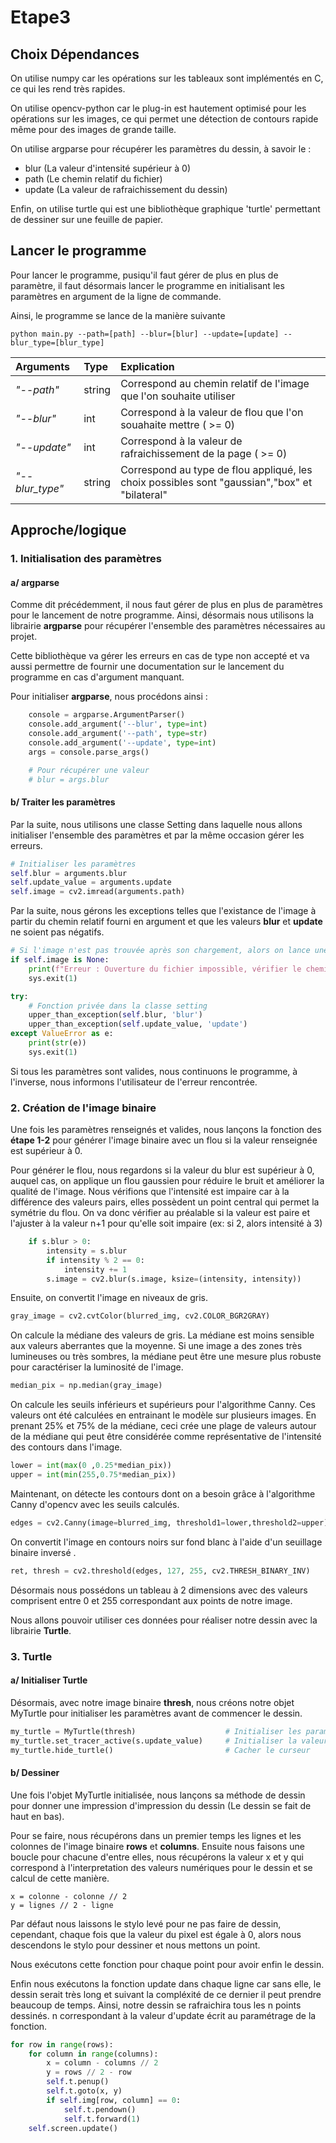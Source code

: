 # Etape3

## Choix Dépendances

On utilise numpy car les opérations sur les tableaux sont implémentés en C, ce qui les rend très rapides.

On utilise opencv-python car le plug-in est hautement optimisé pour les opérations sur les images, ce qui permet une détection de contours rapide même pour des images de grande taille.

On utilise argparse pour récupérer les paramètres du dessin, à savoir le :
- blur (La valeur d'intensité supérieur à 0)
- path (Le chemin relatif du fichier)
- update (La valeur de rafraichissement du dessin)

Enfin, on utilise turtle qui est une bibliothèque graphique 'turtle' permettant de dessiner sur une feuille de papier.

## Lancer le programme

Pour lancer le programme, pusiqu'il faut gérer de plus en plus de paramètre, il faut désormais lancer le programme en initialisant les paramètres en argument de la ligne de commande.

Ainsi, le programme se lance de la manière suivante 

`python main.py --path=[path] --blur=[blur] --update=[update] --blur_type=[blur_type]`

| **Arguments**  | **Type** | **Explication**                                                    |
|:---------------|:---------|:-------------------------------------------------------------------|
| *"--path"*     | string   | Correspond au chemin relatif de l'image que l'on souhaite utiliser |
| *"--blur"*     | int      | Correspond à la valeur de flou que l'on souahaite mettre ( >= 0)   |
| *"--update"*   | int      | Correspond à la valeur de rafraichissement de la page ( >= 0)      |
| *"--blur_type"*| string   | Correspond au type de flou appliqué, les choix possibles sont "gaussian","box" et "bilateral" |

## Approche/logique

### 1. Initialisation des paramètres

#### a/ argparse

Comme dit précédemment, il nous faut gérer de plus en plus de paramètres pour le lancement de notre programme. Ainsi, désormais nous utilisons la librairie **argparse** pour récupérer l'ensemble des paramètres nécessaires au projet.

Cette bibliothèque va gérer les erreurs en cas de type non accepté et va aussi permettre de fournir une documentation sur le lancement du programme en cas d'argument manquant.

Pour initialiser **argparse**, nous procédons ainsi : 

```PYTHON
    console = argparse.ArgumentParser()
    console.add_argument('--blur', type=int)
    console.add_argument('--path', type=str)
    console.add_argument('--update', type=int)
    args = console.parse_args()

    # Pour récupérer une valeur
    # blur = args.blur
```

#### b/ Traiter les paramètres 

Par la suite, nous utilisons une classe Setting dans laquelle nous allons initialiser l'ensemble des paramètres et par la même occasion gérer les erreurs.

```PYTHON
# Initialiser les paramètres 
self.blur = arguments.blur
self.update_value = arguments.update
self.image = cv2.imread(arguments.path)
```

Par la suite, nous gérons les exceptions telles que l'existance de l'image à partir du chemin relatif fourni en argument et que les valeurs **blur** et **update** ne soient pas négatifs.

```PYTHON
# Si l'image n'est pas trouvée après son chargement, alors on lance une erreur
if self.image is None:
    print(f"Erreur : Ouverture du fichier impossible, vérifier le chemin")
    sys.exit(1)

try:
    # Fonction privée dans la classe setting
    upper_than_exception(self.blur, 'blur')
    upper_than_exception(self.update_value, 'update')
except ValueError as e:
    print(str(e))
    sys.exit(1)
```

Si tous les paramètres sont valides, nous continuons le programme, à l'inverse, nous informons l'utilisateur de l'erreur rencontrée.

### 2. Création de l'image binaire

Une fois les paramètres renseignés et valides, nous lançons la fonction des **étape 1-2** pour générer l'image binaire avec un flou si la valeur renseignée est supérieur à 0.

Pour générer le flou, nous regardons si la valeur du blur est supérieur à 0, auquel cas, on applique un flou gaussien pour réduire le bruit et améliorer la qualité de l'image. Nous vérifions que l'intensité est impaire car à la différence des valeurs pairs, elles possèdent un point central qui permet la symétrie du flou. On va donc vérifier au préalable si la valeur est paire et l'ajuster à la valeur n+1 pour qu'elle soit impaire (ex: si 2, alors intensité à 3)

```PYTHON
    if s.blur > 0:
        intensity = s.blur
        if intensity % 2 == 0:
            intensity += 1
        s.image = cv2.blur(s.image, ksize=(intensity, intensity))
```


Ensuite, on convertit l'image en niveaux de gris.

```PYTHON
gray_image = cv2.cvtColor(blurred_img, cv2.COLOR_BGR2GRAY)
```

On calcule la médiane des valeurs de gris. La médiane est moins sensible aux valeurs aberrantes que la moyenne. Si une image a des zones très lumineuses ou très sombres, la médiane peut être une mesure plus robuste pour caractériser la luminosité de l'image.

```PYTHON
median_pix = np.median(gray_image)
```

On calcule les seuils inférieurs et supérieurs pour l'algorithme Canny. Ces valeurs ont été calculées en entrainant le modèle sur plusieurs images. En prenant 25% et 75% de la médiane, ceci crée une plage de valeurs autour de la médiane qui peut être considérée comme représentative de l'intensité des contours dans l'image.

```PYTHON
lower = int(max(0 ,0.25*median_pix))
upper = int(min(255,0.75*median_pix))
```

Maintenant, on détecte les contours dont on a besoin grâce à l'algorithme Canny d'opencv avec les seuils calculés.

```PYTHON
edges = cv2.Canny(image=blurred_img, threshold1=lower,threshold2=upper)
```

On convertit l'image en contours noirs sur fond blanc à l'aide d'un seuillage binaire inversé .

```PYTHON
ret, thresh = cv2.threshold(edges, 127, 255, cv2.THRESH_BINARY_INV)
```

Désormais nous possédons un tableau à 2 dimensions avec des valeurs comprisent entre 0 et 255 correspondant aux points de notre image.

Nous allons pouvoir utiliser ces données pour réaliser notre dessin avec la librairie **Turtle**.

### 3. Turtle

#### a/ Initialiser Turtle 

Désormais, avec notre image binaire **thresh**, nous créons notre objet MyTurtle pour initialiser les paramètres avant de commencer le dessin.

```PYTHON
my_turtle = MyTurtle(thresh)                    # Initialiser les paramètres de turtle
my_turtle.set_tracer_active(s.update_value)     # Initialiser la valeur de rafraichissement du dessin
my_turtle.hide_turtle()                         # Cacher le curseur
```

#### b/ Dessiner

Une fois l'objet MyTurtle initialisée, nous lançons sa méthode de dessin pour donner une impression d'impression du dessin (Le dessin se fait de haut en bas).

Pour se faire, nous récupérons dans un premier temps les lignes et les colonnes de l'image binaire **rows** et **columns**.
Ensuite nous faisons une boucle pour chacune d'entre elles, nous récupérons la valeur x et y qui correspond à l'interpretation des valeurs numériques pour le dessin et se calcul de cette manière.

```commandline
x = colonne - colonne // 2
y = lignes // 2 - ligne 
```

Par défaut nous laissons le stylo levé pour ne pas faire de dessin, cependant, chaque fois que la valeur du pixel est égale à 0, alors nous descendons le stylo pour dessiner et nous mettons un point.

Nous exécutons cette fonction pour chaque point pour avoir enfin le dessin.

Enfin nous exécutons la fonction update dans chaque ligne car sans elle, le dessin serait très long et suivant la compléxité de ce dernier il peut prendre beaucoup de temps. Ainsi, notre dessin se rafraichira tous les n points dessinés.
n correspondant à la valeur d'update écrit au paramétrage de la fonction.
```PYTHON
for row in range(rows):
    for column in range(columns):
        x = column - columns // 2
        y = rows // 2 - row
        self.t.penup()
        self.t.goto(x, y)
        if self.img[row, column] == 0:
            self.t.pendown()
            self.t.forward(1)
    self.screen.update()
```


